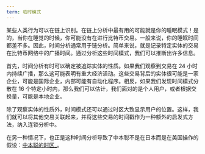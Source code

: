 ```yaml
---
term: 临时模式
---
```

某些人类行为可以在链上识别。在链上分析中最有用的可能就是你的睡眠模式！是的，当你在睡觉的时候，你可能没有在进行比特币交易。一般来说，你的睡眠时间都差不多。因此，时间分析通常用于链分析。简单来说，就是记录特定实体的交易在比特币网络中的广播时间。通过分析这些时间模式，我们可以推断出许多信息。

首先，时间分析有时可以确定被追踪实体的性质。如果我们观察到交易在 24 小时内持续广播，那么这可能表明有重大经济活动。这些交易背后的实体很可能是一家企业，可能是国际企业，内部可能有自动化程序。相反，如果我们发现时间模式分散在 16 个特定小时内，那么我们可以估计，我们面对的是个人用户，或者根据交换量，可能是本地企业。

除了观察实体的性质外，时间模式还可以通过时区大致显示用户的位置。这样，我们就可以将其他交易关联起来，并将这些交易的时间戳作为一种额外的启发式方法，纳入连锁分析中。

在另一种情况下，也正是这种时间分析导致了中本聪不是在日本而是在美国操作的假设：[中本聪的时区_](https://medium.com/@insearchofsatoshi/the-time-zones-of-satoshi-nakamoto-aa40f035178f)。